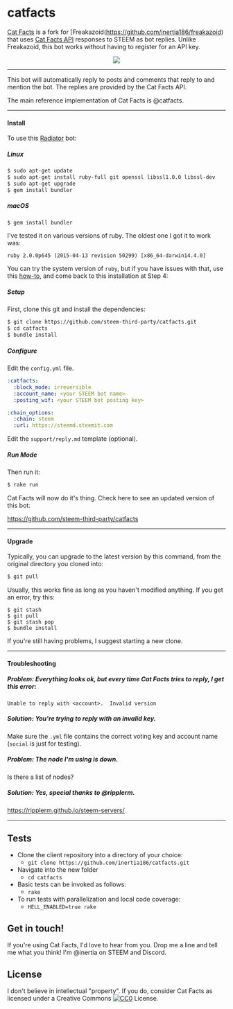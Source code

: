 catfacts
==========

[Cat Facts](https://github.com/steem-third-party/catfacts) is a fork for [Freakazoid(https://github.com/inertia186/freakazoid) that uses [Cat Facts API](https://catfact.ninja) responses to STEEM as bot replies.  Unlike Freakazoid, this bot works without having to register for an API key.

<center>
  <img src="https://i.imgur.com/Iaz1jZi.jpg" />
</center>

---

This bot will automatically reply to posts and comments that reply to and mention the bot.  The replies are provided by the Cat Facts API.

The main reference implementation of Cat Facts is @catfacts.

---

#### Install

To use this [Radiator](https://steemit.com/steem/@inertia/radiator-steem-ruby-api-client) bot:

##### Linux

```bash
$ sudo apt-get update
$ sudo apt-get install ruby-full git openssl libssl1.0.0 libssl-dev
$ sudo apt-get upgrade
$ gem install bundler
```

##### macOS

```bash
$ gem install bundler
```

I've tested it on various versions of ruby.  The oldest one I got it to work was:

`ruby 2.0.0p645 (2015-04-13 revision 50299) [x86_64-darwin14.4.0]`

You can try the system version of `ruby`, but if you have issues with that, use this [how-to](https://steemit.com/ruby/@inertia/how-to-configure-your-mac-to-do-ruby-on-rails-development), and come back to this installation at Step 4:

##### Setup

First, clone this git and install the dependencies:

```bash
$ git clone https://github.com/steem-third-party/catfacts.git
$ cd catfacts
$ bundle install
```

##### Configure

Edit the `config.yml` file.

```yaml
:catfacts:
  :block_mode: irreversible
  :account_name: <your STEEM bot name>
  :posting_wif: <your STEEM bot posting key>

:chain_options:
  :chain: steem
  :url: https://steemd.steemit.com
```

Edit the `support/reply.md` template (optional).

##### Run Mode

Then run it:

```bash
$ rake run
```

Cat Facts will now do it's thing.  Check here to see an updated version of this bot:

https://github.com/steem-third-party/catfacts

---

#### Upgrade

Typically, you can upgrade to the latest version by this command, from the original directory you cloned into:

```bash
$ git pull
```

Usually, this works fine as long as you haven't modified anything.  If you get an error, try this:

```
$ git stash
$ git pull
$ git stash pop
$ bundle install
```

If you're still having problems, I suggest starting a new clone.

---

#### Troubleshooting

##### Problem: Everything looks ok, but every time Cat Facts tries to reply, I get this error:

```
Unable to reply with <account>.  Invalid version
```

##### Solution: You're trying to reply with an invalid key.

Make sure the `.yml` file contains the correct voting key and account name (`social` is just for testing).

##### Problem: The node I'm using is down.

Is there a list of nodes?

##### Solution: Yes, special thanks to @ripplerm.

https://ripplerm.github.io/steem-servers/

---

## Tests

* Clone the client repository into a directory of your choice:
  * `git clone https://github.com/inertia186/catfacts.git`
* Navigate into the new folder
  * `cd catfacts`
* Basic tests can be invoked as follows:
  * `rake`
* To run tests with parallelization and local code coverage:
  * `HELL_ENABLED=true rake`

## Get in touch!

If you're using Cat Facts, I'd love to hear from you.  Drop me a line and tell me what you think!  I'm @inertia on STEEM and Discord.
  
## License

I don't believe in intellectual "property".  If you do, consider Cat Facts as licensed under a Creative Commons [![CC0](http://i.creativecommons.org/p/zero/1.0/80x15.png)](http://creativecommons.org/publicdomain/zero/1.0/) License.
